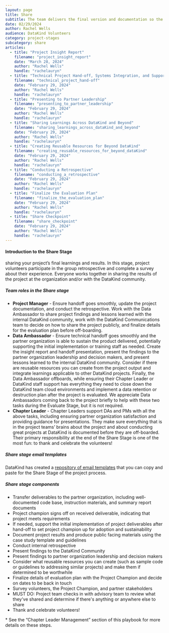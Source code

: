 ```yaml
---
layout: page
title: Share
subtitle: The team delivers the final version and documentation so the partner can increase its impact.
date: 02/29/2024
author: Rachel Wells
audience: DataKind Volunteers
category: project-stages
subcategory: share
articles:
  - title: "Project Insight Report"
    filename: "project_insight_report"
    date: "March 28, 2024"
    author: "Rachel Wells"
    handle: "rachelauryn"
  - title: "Technical Project Hand-off, Systems Integration, and Supporting Initial Implementation"
    filename: "technical_project_hand-off"
    date: "February 29, 2024"
    author: "Rachel Wells"
    handle: "rachelauryn"
  - title: "Presenting to Partner Leadership"
    filename: "presenting_to_partner_leadership"
    date: "February 29, 2024"
    author: "Rachel Wells"
    handle: "rachelauryn"
  - title: "Sharing Learnings Across DataKind and Beyond"
    filename: "sharing_learnings_across_dataKind_and_beyond"
    date: "February 29, 2024"
    author: "Rachel Wells"
    handle: "rachelauryn"
  - title: "Creating Reusable Resources for Beyond DataKind"
    filename: "creating_reusable_resources_for_beyond_dataKind"
    date: "February 29, 2024"
    author: "Rachel Wells"
    handle: "rachelauryn"
  - title: "Conducting a Retrospective"
    filename: "conducting_a_retrospective"
    date: "February 29, 2024"
    author: "Rachel Wells"
    handle: "rachelauryn"
  - title: "Finalize the Evaluation Plan"
    filename: "finalize_the_evaluation_plan"
    date: "February 29, 2024"
    author: "Rachel Wells"
    handle: "rachelauryn"
  - title: "Share Checkpoint"
    filename: "share_checkpoint"
    date: "February 29, 2024"
    author: "Rachel Wells"
    handle: "rachelauryn"
---
```



#### Introduction to the Share Stage


sharing your project’s final learnings and results. In this stage, project volunteers participate in the group retrospective and complete a survey about their experience. Everyone works together in sharing the results of the project at the organization and/or with the DataKind community.


##### Team roles in the Share stage


* **Project Manager** \- Ensure handoff goes smoothly, update the project documentation, and conduct the retrospective. Work with the Data Ambassador to share project findings and lessons learned with the internal DataKind community, work with the DataKind Communications team to decide on how to share the project publicly, and finalize details for the evaluation plan before off\-boarding.
* **Data Ambassador** \- Ensure technical handoff goes smoothly and the partner organization is able to sustain the product delivered, potentially supporting the initial implementation or training staff as needed. Create the insight report and handoff presentation, present the findings to the partner organization leadership and decision makers, and present lessons learned to the internal DataKind community. Consider if there are reusable resources you can create from the project output and integrate learnings applicable to other DataKind projects. Finally, the Data Ambassador offboards, while ensuring their Chapter Leader or DataKind staff support has everything they need to close down the DataKind team cloud environments and implement a data retention or destruction plan after the project is evaluated. We appreciate Data Ambassadors coming back to the project briefly to help with these two tasks during the Evaluate Stage, but it is not required.
* **Chapter Leader** \- Chapter Leaders support DAs and PMs with all the above tasks, including ensuring partner organization satisfaction and providing guidance for presentations. They make sure everything that is in the project teams’ brains about the project and about conducting great projects at DataKind is documented before they are off\-boarded. Their primary responsibility at the end of the Share Stage is one of the most fun: to thank and celebrate the volunteers!


##### Share stage email templates


DataKind has created a [repository of email templates](https://docs.google.com/document/d/1_mHj6vqsqwYgn6xoj1PQ7LC8e_zo26xz_3RGfZ5FwSM/edit?usp=sharing) that you can copy and paste for the Share Stage of the project process.


##### Share stage components


* Transfer deliverables to the partner organization, including well\-documented code base, instruction materials, and summary report documents
* Project champion signs off on received deliverable, indicating that project meets requirements
* If needed, support the initial implementation of project deliverables after hand\-off to set project champion up for adoption and sustainability
* Document project results and produce public facing materials using the case study template and guidelines
* Conduct internal retrospective
* Present findings to the DataKind Community
* Present findings to partner organization leadership and decision makers
* Consider what reusable resources you can create (such as sample code or guidelines to addressing similar projects) and make them if determined to be worthwhile
* Finalize details of evaluation plan with the Project Champion and decide on dates to be back in touch
* Survey volunteers, the Project Champion, and partner stakeholders
* MUST DO: Project team checks in with advisory team to review what they've shared and determine if there's anything or anywhere else to share
* Thank and celebrate volunteers!


\* See the “Chapter Leader Management” section of this playbook for more details on these steps.